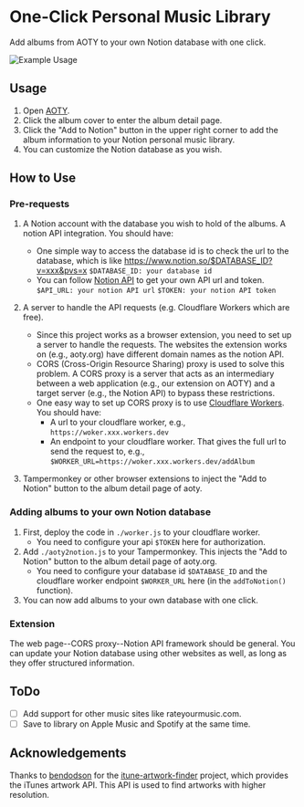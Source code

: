 # One-Click Personal Music Library

Add albums from AOTY to your own Notion database with one click.

![Example Usage](./pics/demo.gif)

## Usage

1. Open [AOTY](https://www.albumoftheyear.org/).
2. Click the album cover to enter the album detail page.
3. Click the "Add to Notion" button in the upper right corner to add the album information to your Notion personal music library.
4. You can customize the Notion database as you wish.

## How to Use

### Pre-requests

1. A Notion account with the database you wish to hold of the albums. A notion API integration. You should have:
   * One simple way to access the database id is to check the url to the database, which is like https://www.notion.so/$DATABASE_ID?v=xxx&pvs=x
   ```$DATABASE_ID: your database id```
    * You can follow [Notion API](https://developers.notion.com/reference/capabilities) to get your own API url and token.
   ```$API_URL: your notion API url```
   ```$TOKEN: your notion API token```

2. A server to handle the API requests (e.g. Cloudflare Workers which are free).
   * Since this project works as a browser extension, you need to set up a server to handle the requests. The websites the extension works on (e.g., aoty.org) have different domain names as the notion API.
   * CORS (Cross-Origin Resource Sharing) proxy is used to solve this problem. A CORS proxy is a server that acts as an intermediary between a web application (e.g., our extension on AOTY) and a target server (e.g., the Notion API) to bypass these restrictions.
   * One easy way to set up CORS proxy is to use [Cloudflare Workers](https://workers.cloudflare.com/). You should have:
     * A url to your cloudflare worker, e.g., ```https://woker.xxx.workers.dev```
     * An endpoint to your cloudflare worker. That gives the full url to send the request to, e.g., ```$WORKER_URL=https://woker.xxx.workers.dev/addAlbum```

3. Tampermonkey or other browser extensions to inject the "Add to Notion" button to the album detail page of aoty.

### Adding albums to your own Notion database

1. First, deploy the code in ```./worker.js``` to your cloudflare worker.
   * You need to configure your api ```$TOKEN``` here for authorization.
2. Add ```./aoty2notion.js``` to your Tampermonkey. This injects the "Add to Notion" button to the album detail page of aoty.org.
   * You need to configure your database id ```$DATABASE_ID``` and the cloudflare worker endpoint ```$WORKER_URL``` here (in the ```addToNotion()``` function).
3. You can now add albums to your own database with one click.

### Extension

The web page--CORS proxy--Notion API framework should be general. You can update your Notion database using other websites as well, as long as they offer structured information.

## ToDo

- [ ] Add support for other music sites like rateyourmusic.com.
- [ ] Save to library on Apple Music and Spotify at the same time.

## Acknowledgements

Thanks to [bendodson](https://github.com/bendodson) for the [itune-artwork-finder](https://bendodson.com/projects/itunes-artwork-finder/) project, which provides the iTunes artwork API. This API is used to find artworks with higher resolution. 
